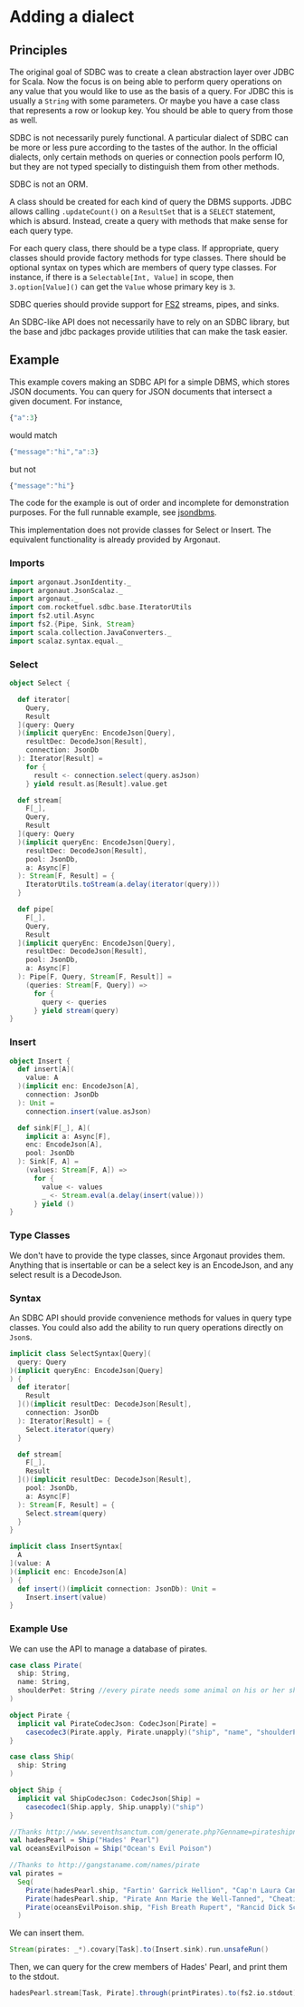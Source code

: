 # Adding a dialect

## Principles

The original goal of SDBC was to create a clean abstraction layer over JDBC for Scala. Now the focus is on being able to perform query operations on any value that you would like to use as the basis of a query. For JDBC this is usually a `String` with some parameters. Or maybe you have a case class that represents a row or lookup key. You should be able to query from those as well.

SDBC is not necessarily purely functional. A particular dialect of SDBC can be more or less pure according to the tastes of the author. In the official dialects, only certain methods on queries or connection pools perform IO, but they are not typed specially to distinguish them from other methods.

SDBC is not an ORM.

A class should be created for each kind of query the DBMS supports. JDBC allows calling `.updateCount()` on a `ResultSet` that is a `SELECT` statement, which is absurd. Instead, create a query with methods that make sense for each query type.

For each query class, there should be a type class. If appropriate, query classes should provide factory methods for type classes. There should be optional syntax on types which are members of query type classes. For instance, if there is a `Selectable[Int, Value]` in scope, then `3.option[Value]()` can get the `Value` whose primary key is `3`.

SDBC queries should provide support for [FS2](https://github.com/functional-streams-for-scala/fs2) streams, pipes, and sinks.

An SDBC-like API does not necessarily have to rely on an SDBC library, but the base and jdbc packages provide utilities that can make the task easier.

## Example

This example covers making an SDBC API for a simple DBMS, which stores JSON documents. You can query for JSON documents that intersect a given document. For instance,

```javascript
{"a":3}
```

would match

```javascript
{"message":"hi","a":3}
```

but not

```javascript
{"message":"hi"}
```

The code for the example is out of order and incomplete for demonstration purposes. For the full runnable example, see [jsondbms](/examples/src/main/scala/com/example/jsondbms/).

This implementation does not provide classes for Select or Insert. The equivalent functionality is already provided by Argonaut.

### Imports

```scala
import argonaut.JsonIdentity._
import argonaut.JsonScalaz._
import argonaut._
import com.rocketfuel.sdbc.base.IteratorUtils
import fs2.util.Async
import fs2.{Pipe, Sink, Stream}
import scala.collection.JavaConverters._
import scalaz.syntax.equal._
```

### Select

```scala
object Select {

  def iterator[
    Query,
    Result
  ](query: Query
  )(implicit queryEnc: EncodeJson[Query],
    resultDec: DecodeJson[Result],
    connection: JsonDb
  ): Iterator[Result] =
    for {
      result <- connection.select(query.asJson)
    } yield result.as[Result].value.get

  def stream[
    F[_],
    Query,
    Result
  ](query: Query
  )(implicit queryEnc: EncodeJson[Query],
    resultDec: DecodeJson[Result],
    pool: JsonDb,
    a: Async[F]
  ): Stream[F, Result] = {
    IteratorUtils.toStream(a.delay(iterator(query)))
  }

  def pipe[
    F[_],
    Query,
    Result
  ](implicit queryEnc: EncodeJson[Query],
    resultDec: DecodeJson[Result],
    pool: JsonDb,
    a: Async[F]
  ): Pipe[F, Query, Stream[F, Result]] =
    (queries: Stream[F, Query]) =>
      for {
        query <- queries
      } yield stream(query)
}
```

### Insert

```scala
object Insert {
  def insert[A](
    value: A
  )(implicit enc: EncodeJson[A],
    connection: JsonDb
  ): Unit =
    connection.insert(value.asJson)

  def sink[F[_], A](
    implicit a: Async[F],
    enc: EncodeJson[A],
    pool: JsonDb
  ): Sink[F, A] =
    (values: Stream[F, A]) =>
      for {
        value <- values
        _ <- Stream.eval(a.delay(insert(value)))
      } yield ()
}
```

### Type Classes

We don't have to provide the type classes, since Argonaut provides them. Anything that is insertable or can be a select key is an EncodeJson, and any select result is a DecodeJson.

### Syntax

An SDBC API should provide convenience methods for values in query type classes. You could also add the ability to run query operations directly on `Json`s.

```scala
implicit class SelectSyntax[Query](
  query: Query
)(implicit queryEnc: EncodeJson[Query]
) {
  def iterator[
    Result
  ]()(implicit resultDec: DecodeJson[Result],
    connection: JsonDb
  ): Iterator[Result] = {
    Select.iterator(query)
  }

  def stream[
    F[_],
    Result
  ]()(implicit resultDec: DecodeJson[Result],
    pool: JsonDb,
    a: Async[F]
  ): Stream[F, Result] = {
    Select.stream(query)
  }
}

implicit class InsertSyntax[
  A
](value: A
)(implicit enc: EncodeJson[A]
) {
  def insert()(implicit connection: JsonDb): Unit =
    Insert.insert(value)
}
```

### Example Use

We can use the API to manage a database of pirates.

```scala
case class Pirate(
  ship: String,
  name: String,
  shoulderPet: String //every pirate needs some animal on his or her shoulder
)

object Pirate {
  implicit val PirateCodecJson: CodecJson[Pirate] =
    casecodec3(Pirate.apply, Pirate.unapply)("ship", "name", "shoulderPet")
}

case class Ship(
  ship: String
)

object Ship {
  implicit val ShipCodecJson: CodecJson[Ship] =
    casecodec1(Ship.apply, Ship.unapply)("ship")
}

//Thanks http://www.seventhsanctum.com/generate.php?Genname=pirateshipnamer
val hadesPearl = Ship("Hades' Pearl")
val oceansEvilPoison = Ship("Ocean's Evil Poison")

//Thanks to http://gangstaname.com/names/pirate
val pirates =
  Seq(
    Pirate(hadesPearl.ship, "Fartin' Garrick Hellion", "Cap'n Laura Cannonballs"),
    Pirate(hadesPearl.ship, "Pirate Ann Marie the Well-Tanned", "Cheatin' Louise Bonny"),
    Pirate(oceansEvilPoison.ship, "Fish Breath Rupert", "Rancid Dick Scabb")
  )
```

We can insert them.

```scala
Stream(pirates: _*).covary[Task].to(Insert.sink).run.unsafeRun()
```

Then, we can query for the crew members of Hades' Pearl, and print them to the stdout.

```scala
hadesPearl.stream[Task, Pirate].through(printPirates).to(fs2.io.stdout)
```
